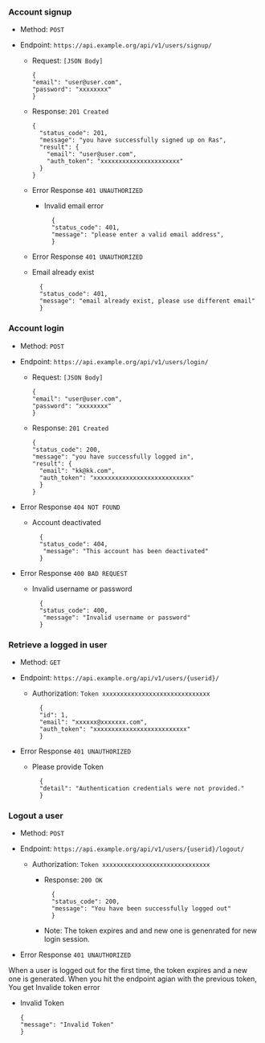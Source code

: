 ### Account signup

- Method: `POST`

- Endpoint: `https://api.example.org/api/v1/users/signup/`
  
  - Request: ``[JSON Body]``

        {
        "email": "user@user.com",
        "password": "xxxxxxxx"
        }
      
  - Response: ``201 Created``

        {
          "status_code": 201,
          "message": "you have successfully signed up on Ras",
          "result": {
            "email": "user@user.com",
            "auth_token": "xxxxxxxxxxxxxxxxxxxxxx"
          }
        }

  - Error Response ``401 UNAUTHORIZED``

    - Invalid email error

            {
            "status_code": 401,
            "message": "please enter a valid email address",
            }

   - Error Response ``401 UNAUTHORIZED``

    - Email already exist

            {
            "status_code": 401,
            "message": "email already exist, please use different email"
            }

### Account login

- Method: `POST`

- Endpoint: `https://api.example.org/api/v1/users/login/`
  
  - Request: ``[JSON Body]``

        {
        "email": "user@user.com",
        "password": "xxxxxxxx"
        }
  
  - Response: ``201 Created``

        {
        "status_code": 200,
        "message": "you have successfully logged in",
        "result": {
          "email": "kk@kk.com",
          "auth_token": "xxxxxxxxxxxxxxxxxxxxxxxxxxx"
          }
        }

- Error Response ``404 NOT FOUND``

    - Account deactivated

            {
            "status_code": 404,
             "message": "This account has been deactivated"
            }

- Error Response ``400 BAD REQUEST``

    - Invalid username or password

            {
            "status_code": 400,
             "message": "Invalid username or password"
            }


### Retrieve a logged in user

- Method: ``GET``

- Endpoint: `https://api.example.org/api/v1/users/{userid}/`

    - Authorization: ``Token xxxxxxxxxxxxxxxxxxxxxxxxxxxxxx``

            {
            "id": 1,
            "email": "xxxxxx@xxxxxxx.com",
            "auth_token": "xxxxxxxxxxxxxxxxxxxxxxxxxx"
            }

- Error Response ``401 UNAUTHORIZED``

    - Please provide Token

            {
            "detail": "Authentication credentials were not provided."
            }


### Logout a user

- Method: ``POST``

- Endpoint: `https://api.example.org/api/v1/users/{userid}/logout/`

    - Authorization: ``Token xxxxxxxxxxxxxxxxxxxxxxxxxxxxxx``

        - Response: ``200 OK``

                {
                "status_code": 200,
                "message": "You have been successfully logged out"
                }

       - Note: The token expires and and new one is genenrated for new login session.


- Error Response ``401 UNAUTHORIZED``

When a user is logged out for the first time, the token expires and a new one is generated. When you hit the endpoint agian with the previous token, You get Invalide token error

  - Invalid Token

        {
        "message": "Invalid Token"
        }

